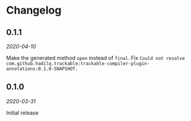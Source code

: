 Changelog
=========

0.1.1
-----

_2020-04-10_

Make the generated method `open` instead of `final`.
Fix `Could not resolve com.github.hadilq.trackable:trackable-compiler-plugin-annotations:0.1.0-SNAPSHOT.`

0.1.0
-----

_2020-03-31_

Initial release 
